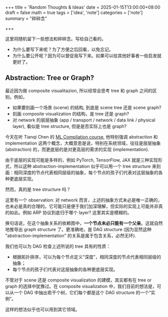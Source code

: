 +++
title = 'Random Thoughts & Ideas'
date = 2025-01-15T13:00:00+08:00
draft = false
math = true
tags = ['idea', 'note']
categories = ['note']
summary = "碎碎念"

+++

这里将随机留下一些想法和碎碎念。写给自己看的。
- 为什么要写下来呢？为了方便之后回看，以免忘记。
- 为什么要公开呢？因为可以督促我写下来。如果可以给其他好事者一些启发就更好了。

## Abstraction: Tree or Graph?

最近因为做 composite visualitazion, 所以经常会思考 tree 和 graph 之间的区别。例如，
- 如果要刻画一个场景 (scene) 的结构, 到底是 scene tree 还是 scene graph?
- 刻画 composite visualization 的结构，是 tree 还是 graph?
- 对 network 的层层抽象 (app / transport / network / data link / physical layer), 看似是 tree structure, 但是是否实际上也是 graph?

今天在听 Tianqi Chen 的 [ML Compilation course](https://mlc.ai/zh/chapter_introduction/index.html), 他特别强调 abstraction 和 implementation 这两个概念，大概意思是说，特别在系统领域，往往是层层抽象 (abstraction) 的，而更底层的是对更高层的需求的实现 (implementation).

由于底层的实现可能是多样的，例如 PyTorch, TensorFlow, JAX 就是三种实现形式，所以这种 abstraction-implementation 似乎可以用一个 tree structure 来刻画：相同深度的节点代表相同层级的抽象，每个节点的孩子们代表对这层抽象的各种更底层实现。

然而，真的是 tree structure 吗？

这里有一个 observation: 对 network 而言，上述的抽象方式未必是唯一正确的，也未必是真的合理的。它可能只是便于我们加深理解，但实际的实现上可能并非真的如此。例如 ARP 协议到底归于哪个 layer? 这里其实是模糊的。

换句话说，在这个抽象关系的依赖图中，**一个节点未必只能有一个父亲**。这就自然地推导出 graph structure 了。更准确地，是 DAG structure (因为显然这种 "abstraction-implementation" 的关系是属于包含关系，必然无环).

我们也可以为 DAG 检查上述所说的 tree 具有的性质：
- 根据拓扑排序，可以为每个节点定义“深度”，相同深度的节点代表相同层级的抽象；
- 每个节点的孩子们代表对这层抽象的各种更底层实现。

不管对于 scene 还是 composite visualization 的建模，其实都有在 tree or graph 的选择中犹豫过。在 composite visualization 中，我们目前的想法是，可以从一个 DAG 中抽出若干个树，它们每个都是这个 DAG structure 的一个“实例”。

这样的想法似乎也可以用到其它领域。